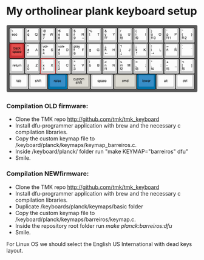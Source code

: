 My ortholinear plank keyboard setup
==================================


![Keyboard layout](https://raw.githubusercontent.com/barreiros/ortholinear/master/keyboard-layout.png)

### Compilation OLD firmware:

* Clone the TMK repo http://github.com/tmk/tmk_keyboard
* Install dfu-programmer application with brew and the necessary c compilation libraries.
* Copy the custom keymap file to /keyboard/planck/keymaps/keymap_barreiros.c.
* Inside /keyboard/planck/ folder run "make KEYMAP="barreiros" dfu"
* Smile.

### Compilation NEWfirmware:

* Clone the TMK repo http://github.com/tmk/tmk_keyboard
* Install dfu-programmer application with brew and the necessary c compilation libraries.
* Duplicate /keyboards/planck/keymaps/basic folder 
* Copy the custom keymap file to /keyboard/planck/keymaps/barreiros/keymap.c.
* Inside the repository root folder run *make planck:barreiros:dfu*
* Smile.

For Linux OS we should select the English US International with dead keys layout. 


